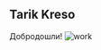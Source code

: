 
## Tarik Kreso

Добродошли!
![work](https://media1.tenor.com/m/s96DWMIVYdgAAAAd/dwight-schrute-the-office.gif)

<!--
**tarikkreso/tarikkreso** is a ✨ _special_ ✨ repository because its `README.md` (this file) appears on your GitHub profile.

Here are some ideas to get you started:

- 🔭 I’m currently working on ...
- 🌱 I’m currently learning ...
- 👯 I’m looking to collaborate on ...
- 🤔 I’m looking for help with ...
- 💬 Ask me about ...
- 📫 How to reach me: ...
- 😄 Pronouns: ...
- ⚡ Fun fact: ...
-->
